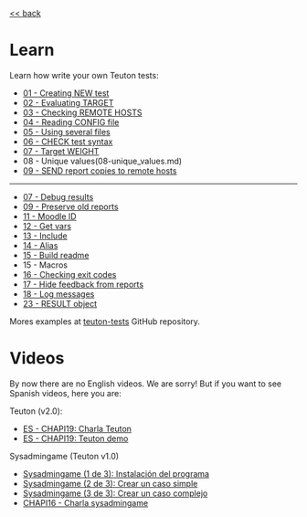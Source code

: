 [<< back](../../README.md)

# Learn

Learn how write your own Teuton tests:

* [01 - Creating NEW test](01-cmd_new.md)
* [02 - Evaluating TARGET](02-target.md)
* [03 - Checking REMOTE HOSTS](03-remote_hosts.md)
* [04 - Reading CONFIG file](04-config.md)
* [05 - Using several files](05-use.md)
* [06 - CHECK test syntax](06-cmd_check.md)
* [07 - Target WEIGHT](07-target_weight.md)
* 08 - Unique values(08-unique_values.md)
* [09 - SEND report copies to remote hosts](09-send.md)

---
- [07 - Debug results](07-debug.md)
- [09 - Preserve old reports](09-preserve.md)
- [11 - Moodle ID](11-moodle_id.md)
- [12 - Get vars](12-get_vars.md)
- [13 - Include](13-include.md)
- [14 - Alias](14-alias.md)
- [15 - Build readme](15-readme.md)
- 15 - Macros
- [16 - Checking exit codes](16-exit_codes.md)
- [17 - Hide feedback from reports](17-hide-feedback.md)
- [18 - Log messages](18-log.md)
- [23 - RESULT object](23-result.md)

Mores examples at [teuton-tests](https://github.com/dvarrui/teuton-tests) GitHub repository.

# Videos

By now there are no English videos. We are sorry!
But if you want to see Spanish videos, here you are:

Teuton (v2.0):
* [ES - CHAPI19: Charla Teuton](https://youtu.be/KFWQDfNAFxI?t=12221)
* [ES - CHAPI19: Teuton demo](https://github.com/dvarrui/proyectos-de-ejemplo/tree/master/charlas/teuton)

Sysadmingame (Teuton v1.0)
* [Sysadmingame (1 de 3): Instalación del programa](https://youtu.be/dnyMq9_KDco)
* [Sysadmingame (2 de 3): Crear un caso simple](https://youtu.be/0e2g5Izvc6c)
* [Sysadmingame (3 de 3): Crear un caso complejo](https://youtu.be/ebEK6OXH8kQ)
* [CHAPI16 - Charla sysadmingame](https://youtu.be/cNJaB5xzHHQ)
